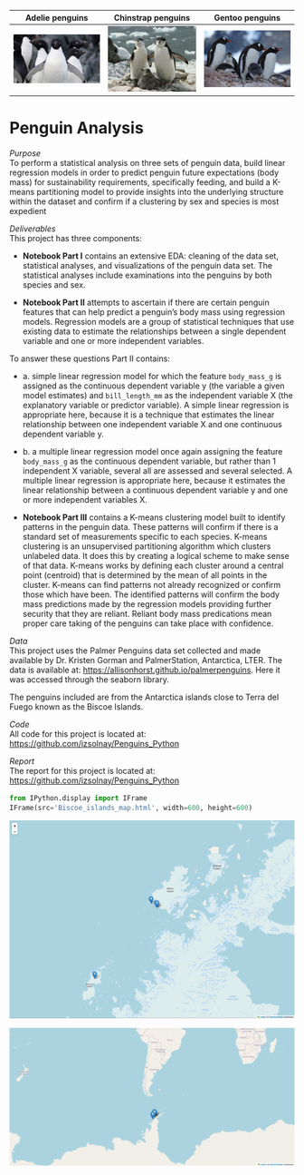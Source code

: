| Adelie penguins                     | Chinstrap penguins                  | Gentoo penguins                     |
| ----------------------------------- | ----------------------------------- | ----------------------------------- |
| ![penguin](Adelie.jpg)| ![penguin](Chinstrap.jpg)           | ![penguin](Gentoo.jpg)    


# Penguin Analysis

*Purpose*\
To perform a statistical analysis on three sets of penguin data, build linear regression models in order to predict penguin future expectations (body mass) for sustainability requirements, specifically feeding, and build a K-means partitioning model to provide insights into the underlying structure within the dataset and confirm if a clustering by sex and species is most expedient  

*Deliverables*\
This project has three components:    
* **Notebook Part I** contains an extensive EDA: cleaning of the data set, statistical analyses, and visualizations of the penguin data set. The statistical analyses include examinations into the penguins by both species and sex.
  
* **Notebook Part II** attempts to ascertain if there are certain penguin features that can help predict a penguin’s body mass using regression models. Regression models are a group of statistical techniques that use existing data to estimate the relationships between a single dependent variable and one or more independent variables. 

To answer these questions Part II contains: 
   * a. simple linear regression model for which the feature `body_mass_g` is assigned as the continuous dependent variable y (the variable a given model estimates) and `bill_length_mm` as the independent variable X (the explanatory variable or predictor variable). A simple linear regression is appropriate here, because it is a technique that estimates the linear relationship between one independent variable X and one continuous dependent variable y.
   * b. a multiple linear regression model once again assigning the feature `body_mass_g` as the continuous dependent variable, but rather than 1 independent X variable, several all are assessed and several selected. A multiple linear regression is appropriate here, because it estimates the linear relationship between a continuous dependent variable y and one or more independent variables X.

      
* **Notebook Part III** contains a K-means clustering model built to identify patterns in the penguin data. These patterns will confirm if there is a standard set of measurements specific to each species. K-means clustering is an unsupervised partitioning algorithm which clusters unlabeled data. It does this by creating a logical scheme to make sense of that data. K-means works by defining each cluster around a central point (centroid) that is determined by the mean of all points in the cluster. K-means can find patterns not already recognized or confirm those which have been. The identified patterns will confirm the body mass predictions made by the regression models providing further security that they are reliant. Reliant body mass predications mean proper care taking of the penguins can take place with confidence.

*Data*\
This project uses the Palmer Penguins data set collected and made available by Dr. Kristen Gorman and PalmerStation, Antarctica, LTER. The data is available at: https://allisonhorst.github.io/palmerpenguins. Here it was accessed through the seaborn library. 

The penguins included are from the Antarctica islands close to Terra del Fuego known as the Biscoe Islands. 

*Code*\
All code for this project is located at: https://github.com/izsolnay/Penguins_Python

*Report*\
The report for this project is located at: https://github.com/izsolnay/Penguins_Python


```python
from IPython.display import IFrame
IFrame(src='Biscoe_islands_map.html', width=600, height=600)
```

![penguin](Biscoe_islands_map.png)

![penguin](Map_zoom_out.png)

